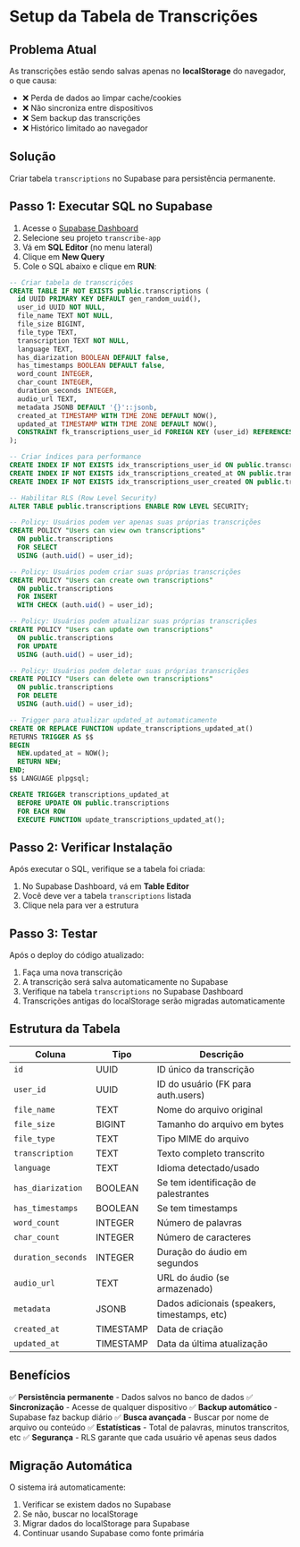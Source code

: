 # Setup da Tabela de Transcrições

## Problema Atual
As transcrições estão sendo salvas apenas no **localStorage** do navegador, o que causa:
- ❌ Perda de dados ao limpar cache/cookies
- ❌ Não sincroniza entre dispositivos
- ❌ Sem backup das transcrições
- ❌ Histórico limitado ao navegador

## Solução
Criar tabela `transcriptions` no Supabase para persistência permanente.

## Passo 1: Executar SQL no Supabase

1. Acesse o [Supabase Dashboard](https://supabase.com/dashboard)
2. Selecione seu projeto `transcribe-app`
3. Vá em **SQL Editor** (no menu lateral)
4. Clique em **New Query**
5. Cole o SQL abaixo e clique em **RUN**:

```sql
-- Criar tabela de transcrições
CREATE TABLE IF NOT EXISTS public.transcriptions (
  id UUID PRIMARY KEY DEFAULT gen_random_uuid(),
  user_id UUID NOT NULL,
  file_name TEXT NOT NULL,
  file_size BIGINT,
  file_type TEXT,
  transcription TEXT NOT NULL,
  language TEXT,
  has_diarization BOOLEAN DEFAULT false,
  has_timestamps BOOLEAN DEFAULT false,
  word_count INTEGER,
  char_count INTEGER,
  duration_seconds INTEGER,
  audio_url TEXT,
  metadata JSONB DEFAULT '{}'::jsonb,
  created_at TIMESTAMP WITH TIME ZONE DEFAULT NOW(),
  updated_at TIMESTAMP WITH TIME ZONE DEFAULT NOW(),
  CONSTRAINT fk_transcriptions_user_id FOREIGN KEY (user_id) REFERENCES auth.users(id) ON DELETE CASCADE
);

-- Criar índices para performance
CREATE INDEX IF NOT EXISTS idx_transcriptions_user_id ON public.transcriptions(user_id);
CREATE INDEX IF NOT EXISTS idx_transcriptions_created_at ON public.transcriptions(created_at DESC);
CREATE INDEX IF NOT EXISTS idx_transcriptions_user_created ON public.transcriptions(user_id, created_at DESC);

-- Habilitar RLS (Row Level Security)
ALTER TABLE public.transcriptions ENABLE ROW LEVEL SECURITY;

-- Policy: Usuários podem ver apenas suas próprias transcrições
CREATE POLICY "Users can view own transcriptions"
  ON public.transcriptions
  FOR SELECT
  USING (auth.uid() = user_id);

-- Policy: Usuários podem criar suas próprias transcrições
CREATE POLICY "Users can create own transcriptions"
  ON public.transcriptions
  FOR INSERT
  WITH CHECK (auth.uid() = user_id);

-- Policy: Usuários podem atualizar suas próprias transcrições
CREATE POLICY "Users can update own transcriptions"
  ON public.transcriptions
  FOR UPDATE
  USING (auth.uid() = user_id);

-- Policy: Usuários podem deletar suas próprias transcrições
CREATE POLICY "Users can delete own transcriptions"
  ON public.transcriptions
  FOR DELETE
  USING (auth.uid() = user_id);

-- Trigger para atualizar updated_at automaticamente
CREATE OR REPLACE FUNCTION update_transcriptions_updated_at()
RETURNS TRIGGER AS $$
BEGIN
  NEW.updated_at = NOW();
  RETURN NEW;
END;
$$ LANGUAGE plpgsql;

CREATE TRIGGER transcriptions_updated_at
  BEFORE UPDATE ON public.transcriptions
  FOR EACH ROW
  EXECUTE FUNCTION update_transcriptions_updated_at();
```

## Passo 2: Verificar Instalação

Após executar o SQL, verifique se a tabela foi criada:

1. No Supabase Dashboard, vá em **Table Editor**
2. Você deve ver a tabela `transcriptions` listada
3. Clique nela para ver a estrutura

## Passo 3: Testar

Após o deploy do código atualizado:

1. Faça uma nova transcrição
2. A transcrição será salva automaticamente no Supabase
3. Verifique na tabela `transcriptions` no Supabase Dashboard
4. Transcrições antigas do localStorage serão migradas automaticamente

## Estrutura da Tabela

| Coluna | Tipo | Descrição |
|--------|------|-----------|
| `id` | UUID | ID único da transcrição |
| `user_id` | UUID | ID do usuário (FK para auth.users) |
| `file_name` | TEXT | Nome do arquivo original |
| `file_size` | BIGINT | Tamanho do arquivo em bytes |
| `file_type` | TEXT | Tipo MIME do arquivo |
| `transcription` | TEXT | Texto completo transcrito |
| `language` | TEXT | Idioma detectado/usado |
| `has_diarization` | BOOLEAN | Se tem identificação de palestrantes |
| `has_timestamps` | BOOLEAN | Se tem timestamps |
| `word_count` | INTEGER | Número de palavras |
| `char_count` | INTEGER | Número de caracteres |
| `duration_seconds` | INTEGER | Duração do áudio em segundos |
| `audio_url` | TEXT | URL do áudio (se armazenado) |
| `metadata` | JSONB | Dados adicionais (speakers, timestamps, etc) |
| `created_at` | TIMESTAMP | Data de criação |
| `updated_at` | TIMESTAMP | Data da última atualização |

## Benefícios

✅ **Persistência permanente** - Dados salvos no banco de dados
✅ **Sincronização** - Acesse de qualquer dispositivo
✅ **Backup automático** - Supabase faz backup diário
✅ **Busca avançada** - Buscar por nome de arquivo ou conteúdo
✅ **Estatísticas** - Total de palavras, minutos transcritos, etc
✅ **Segurança** - RLS garante que cada usuário vê apenas seus dados

## Migração Automática

O sistema irá automaticamente:
1. Verificar se existem dados no Supabase
2. Se não, buscar no localStorage
3. Migrar dados do localStorage para Supabase
4. Continuar usando Supabase como fonte primária
